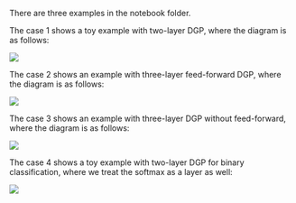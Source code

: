 There are three examples in the notebook folder.

The case 1 shows a toy example with two-layer DGP, where the diagram is as follows:

![](https://github.com/yuhaoliu94/Online-DGP/blob/main/notebook/README/case1.png?raw=true)

The case 2 shows an example with three-layer feed-forward DGP, where the diagram is as follows:

![](https://github.com/yuhaoliu94/Online-DGP/blob/main/notebook/README/case2.png?raw=true)

The case 3 shows an example with three-layer DGP without feed-forward, where the diagram is as follows:

![](https://github.com/yuhaoliu94/Online-DGP/blob/main/notebook/README/case3.png?raw=true)


The case 4 shows a toy example with two-layer DGP for binary classification, where we treat the softmax as a layer as well:

![](https://github.com/yuhaoliu94/Online-DGP/blob/main/notebook/README/case1.png?raw=true)